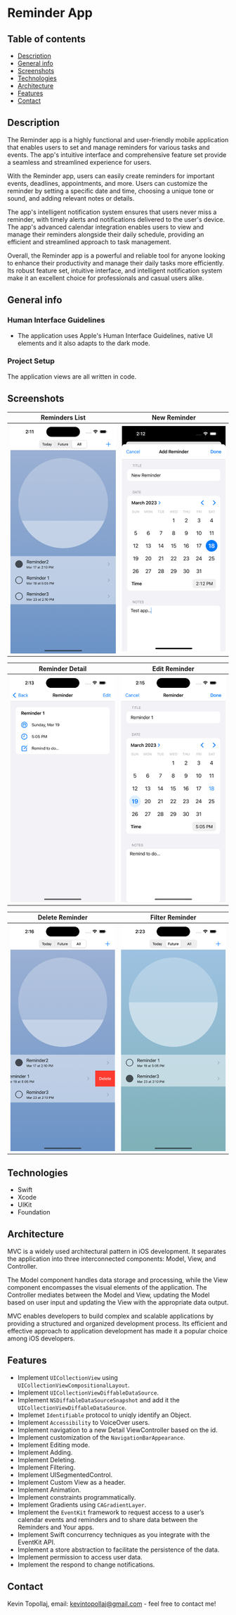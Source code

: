 # Reminder App

## Table of contents
* [Description](#description)
* [General info](#general-info)
* [Screenshots](#screenshots)
* [Technologies](#technologies)
* [Architecture](#architecture)
* [Features](#features)
* [Contact](#contact)


## Description

The Reminder app is a highly functional and user-friendly mobile application that enables users to set and manage reminders for various tasks and events. The app's intuitive interface and comprehensive feature set provide a seamless and streamlined experience for users.

With the Reminder app, users can easily create reminders for important events, deadlines, appointments, and more. Users can customize the reminder by setting a specific date and time, choosing a unique tone or sound, and adding relevant notes or details.

The app's intelligent notification system ensures that users never miss a reminder, with timely alerts and notifications delivered to the user's device. The app's advanced calendar integration enables users to view and manage their reminders alongside their daily schedule, providing an efficient and streamlined approach to task management.

Overall, the Reminder app is a powerful and reliable tool for anyone looking to enhance their productivity and manage their daily tasks more efficiently. Its robust feature set, intuitive interface, and intelligent notification system make it an excellent choice for professionals and casual users alike.


## General info

### Human Interface Guidelines
* The application uses Apple's Human Interface Guidelines, native UI elements and it also adapts to the dark mode.

### Project Setup
The application views are all written in code.


## Screenshots

Reminders List            |  New Reminder
:-------------------------:|:-------------------------:
![](./img/S1.png)  |  ![](./img/S2.png)

Reminder Detail           |  Edit Reminder
:-------------------------:|:-------------------------:
![](./img/S3.png)  |  ![](./img/S4.png)

Delete Reminder           |  Filter Reminder
:-------------------------:|:-------------------------:
![](./img/S5.png)  |  ![](./img/S6.png)


## Technologies
* Swift
* Xcode
* UIKit
* Foundation

## Architecture

MVC is a widely used architectural pattern in iOS development. It separates the application into three interconnected components: Model, View, and Controller.

The Model component handles data storage and processing, while the View component encompasses the visual elements of the application. The Controller mediates between the Model and View, updating the Model based on user input and updating the View with the appropriate data output.

MVC enables developers to build complex and scalable applications by providing a structured and organized development process. Its efficient and effective approach to application development has made it a popular choice among iOS developers.

## Features

- Implement `UICollectionView` using `UICollectionViewCompositionalLayout`.
- Implement `UICollectionViewDiffableDataSource`.
- Implement `NSDiffableDataSourceSnapshot` and add it the `UICollectionViewDiffableDataSource`.
- Implemet `Identifiable` protocol to uniqly identify an Object.
- Implement `Accessibility` to VoiceOver users.
- Implement navigation to a new Detail ViewController based on the id.
- Implement customization of the `NavigationBarAppearance`.
- Implement Editing mode.
- Implement Adding.
- Implement Deleting.
- Implement Filtering.
- Implement UISegmentedControl.
- Implement Custom View as a header.
- Implement Animation.
- Implement constraints programmatically.
- Implement Gradients using `CAGradientLayer`.
- Implement the `EventKit` framework to request access to a user’s calendar events and reminders and to share data between the Reminders and Your apps.
- Implement Swift concurrency techniques as you integrate with the EventKit API.
- Implement a store abstraction to facilitate the persistence of the data.
- Implement permission to access user data.
- Implement the respond to change notifications.

 
## Contact
Kevin Topollaj, email: kevintopollaj@gmail.com - feel free to contact me!
